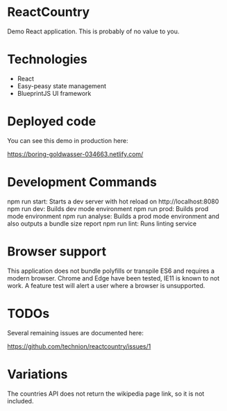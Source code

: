 # ReactCountry

Demo React application. This is probably of no value to you.

# Technologies

- React
- Easy-peasy state management
- BlueprintJS UI framework

# Deployed code

You can see this demo in production here:

https://boring-goldwasser-034663.netlify.com/

# Development Commands

npm run start: Starts a dev server with hot reload on http://localhost:8080
npm run dev: Builds dev mode environment
npm run prod: Builds prod mode environment
npm run analyse: Builds a prod mode environment and also outputs a bundle size report
npm run lint: Runs linting service

# Browser support

This application does not bundle polyfills or transpile ES6 and requires a modern browser. Chrome and Edge have been tested, IE11 is known to not work. A feature test will alert a user where a browser is unsupported.

# TODOs

Several remaining issues are documented here:

https://github.com/technion/reactcountry/issues/1

# Variations

The countries API does not return the wikipedia page link, so it is not included.
